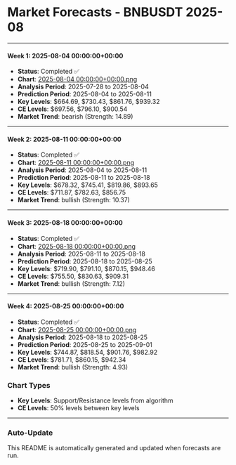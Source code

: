 # Market Forecasts - BNBUSDT 2025-08

---

#### Week 1: 2025-08-04 00:00:00+00:00
- **Status**: Completed ✅
- **Chart**: <a href="./2025-08-04 00:00:00+00:00.png">2025-08-04 00:00:00+00:00.png</a>
- **Analysis Period**: 2025-07-28 to 2025-08-04
- **Prediction Period**: 2025-08-04 to 2025-08-11
- **Key Levels**: $664.69, $730.43, $861.76, $939.32
- **CE Levels**: $697.56, $796.10, $900.54
- **Market Trend**: bearish (Strength: 14.89)

---

#### Week 2: 2025-08-11 00:00:00+00:00
- **Status**: Completed ✅
- **Chart**: <a href="./2025-08-11 00:00:00+00:00.png">2025-08-11 00:00:00+00:00.png</a>
- **Analysis Period**: 2025-08-04 to 2025-08-11
- **Prediction Period**: 2025-08-11 to 2025-08-18
- **Key Levels**: $678.32, $745.41, $819.86, $893.65
- **CE Levels**: $711.87, $782.63, $856.75
- **Market Trend**: bullish (Strength: 10.37)

---

#### Week 3: 2025-08-18 00:00:00+00:00
- **Status**: Completed ✅
- **Chart**: <a href="./2025-08-18 00:00:00+00:00.png">2025-08-18 00:00:00+00:00.png</a>
- **Analysis Period**: 2025-08-11 to 2025-08-18
- **Prediction Period**: 2025-08-18 to 2025-08-25
- **Key Levels**: $719.90, $791.10, $870.15, $948.46
- **CE Levels**: $755.50, $830.63, $909.31
- **Market Trend**: bullish (Strength: 7.12)

---

#### Week 4: 2025-08-25 00:00:00+00:00
- **Status**: Completed ✅
- **Chart**: <a href="./2025-08-25 00:00:00+00:00.png">2025-08-25 00:00:00+00:00.png</a>
- **Analysis Period**: 2025-08-18 to 2025-08-25
- **Prediction Period**: 2025-08-25 to 2025-09-01
- **Key Levels**: $744.87, $818.54, $901.76, $982.92
- **CE Levels**: $781.71, $860.15, $942.34
- **Market Trend**: bullish (Strength: 4.93)

### Chart Types

- **Key Levels**: Support/Resistance levels from algorithm
- **CE Levels**: 50% levels between key levels

---

### Auto-Update

This README is automatically generated and updated when forecasts are run.
